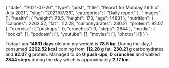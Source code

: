 {
    "date": "2021-07-26",
    "type": "post",
    "title": "Report for Monday 26th of July 2021",
    "slug": "2021\/07\/26",
    "categories": [
        "Daily report"
    ],
    "images": [],
    "health": {
        "weight": 78.5,
        "height": 173,
        "age": 14831
    },
    "nutrition": {
        "calories": 2262.52,
        "fat": 112.28,
        "carbohydrates": 230.21,
        "protein": 92.07
    },
    "exercise": {
        "pushups": 0,
        "crunches": 0,
        "steps": 2844
    },
    "media": {
        "books": [],
        "podcast": [],
        "youtube": [],
        "movies": [],
        "photos": []
    }
}

Today I am <strong>14831 days</strong> old and my weight is <strong>78.5 kg</strong>. During the day, I consumed <strong>2262.52 kcal</strong> coming from <strong>112.28 g</strong> fat, <strong>230.21 g</strong> carbohydrates and <strong>92.07 g</strong> protein. Managed to do <strong>0 push-ups</strong>, <strong>0 crunches</strong> and walked <strong>2844 steps</strong> during the day which is approximately <strong>2.17 km</strong>.